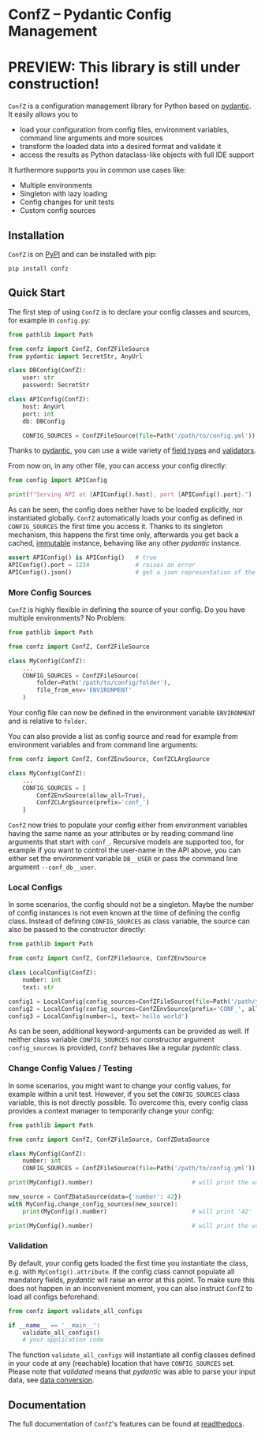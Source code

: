 # ConfZ – Pydantic Config Management

# PREVIEW: This library is still under construction!

`ConfZ` is a configuration management library for Python based on [pydantic](https://pydantic-docs.helpmanual.io/).
It easily allows you to

* load your configuration from config files, environment variables, command line arguments and more sources
* transform the loaded data into a desired format and validate it
* access the results as Python dataclass-like objects with full IDE support

It furthermore supports you in common use cases like:

* Multiple environments
* Singleton with lazy loading
* Config changes for unit tests
* Custom config sources


## Installation

`ConfZ` is on [PyPI](https://pypi.org/project/confz/) and can be installed with pip:

```shell
pip install confz
```


## Quick Start

The first step of using `ConfZ` is to declare your config classes and sources, for example in `config.py`:

```python
from pathlib import Path

from confz import ConfZ, ConfZFileSource
from pydantic import SecretStr, AnyUrl

class DBConfig(ConfZ):
    user: str
    password: SecretStr

class APIConfig(ConfZ):
    host: AnyUrl
    port: int
    db: DBConfig

    CONFIG_SOURCES = ConfZFileSource(file=Path('/path/to/config.yml'))
```

Thanks to [pydantic](https://pydantic-docs.helpmanual.io/), you can use a wide variety of
[field types](https://pydantic-docs.helpmanual.io/usage/types/) and 
[validators](https://pydantic-docs.helpmanual.io/usage/validators/).

From now on, in any other file, you can access your config directly:

```python
from config import APIConfig

print(f"Serving API at {APIConfig().host}, port {APIConfig().port}.")
```

As can be seen, the config does neither have to be loaded explicitly, nor instantiated globally. `ConfZ` automatically
loads your config as defined in `CONFIG_SOURCES` the first time you access it. Thanks to its singleton mechanism, this
happens the first time only, afterwards you get back a cached,
[immutable](https://pydantic-docs.helpmanual.io/usage/models/#faux-immutability) instance, behaving like any other
_pydantic_ instance.

```python
assert APIConfig() is APIConfig()   # true
APIConfig().port = 1234             # raises an error
APIConfig().json()                  # get a json representation of the whole config
```

### More Config Sources

`ConfZ` is highly flexible in defining the source of your config. Do you have multiple environments? No Problem:

```python
from pathlib import Path

from confz import ConfZ, ConfZFileSource

class MyConfig(ConfZ):
    ...
    CONFIG_SOURCES = ConfZFileSource(
        folder=Path('/path/to/config/folder'),
        file_from_env='ENVIRONMENT'
    )
```

Your config file can now be defined in the environment variable `ENVIRONMENT` and is relative to `folder`.

You can also provide a list as config source and read for example from environment variables and from command line
arguments:

```python
from confz import ConfZ, ConfZEnvSource, ConfZCLArgSource

class MyConfig(ConfZ):
    ...
    CONFIG_SOURCES = [
        ConfZEnvSource(allow_all=True),
        ConfZCLArgSource(prefix='conf_')
    ]
```

`ConfZ` now tries to populate your config either from environment variables having the same name as your attributes or
by reading command line arguments that start with `conf_`. Recursive models are supported too, for example if you want
to control the user-name in the API above, you can either set the environment variable `DB__USER` or pass the command
line argument `--conf_db__user`.

### Local Configs

In some scenarios, the config should not be a singleton. Maybe the number of config instances is not even known at 
the time of defining the config class. Instead of defining `CONFIG_SOURCES` as class variable, the source can also be
passed to the constructor directly:

```python
from pathlib import Path

from confz import ConfZ, ConfZFileSource, ConfZEnvSource

class LocalConfig(ConfZ):
    number: int
    text: str

config1 = LocalConfig(config_sources=ConfZFileSource(file=Path('/path/to/config.yml')))    
config2 = LocalConfig(config_sources=ConfZEnvSource(prefix='CONF_', allow=['text']), number=1)
config3 = LocalConfig(number=1, text='hello world')
```

As can be seen, additional keyword-arguments can be provided as well. If neither class variable `CONFIG_SOURCES` nor
constructor argument `config_sources` is provided, `ConfZ` behaves like a regular _pydantic_ class.

### Change Config Values / Testing

In some scenarios, you might want to change your config values, for example within a unit test. However, if you set the
`CONFIG_SOURCES` class variable, this is not directly possible. To overcome this, every config class provides a context
manager to temporarily change your config:

```python
from pathlib import Path

from confz import ConfZ, ConfZFileSource, ConfZDataSource

class MyConfig(ConfZ):
    number: int
    CONFIG_SOURCES = ConfZFileSource(file=Path('/path/to/config.yml'))

print(MyConfig().number)                            # will print the value from the config-file

new_source = ConfZDataSource(data={'number': 42})
with MyConfig.change_config_sources(new_source):
    print(MyConfig().number)                        # will print '42'

print(MyConfig().number)                            # will print the value from the config-file again
```

### Validation

By default, your config gets loaded the first time you instantiate the class, e.g. with `MyConfig().attribute`. If the
config class cannot populate all mandatory fields, _pydantic_ will raise an error at this point. To make sure this does
not happen in an inconvenient moment, you can also instruct `ConfZ` to load all configs beforehand:

```python
from confz import validate_all_configs

if __name__ == '__main__':
    validate_all_configs()
    # your application code
```

The function `validate_all_configs` will instantiate all config classes defined in your code at any (reachable)
location that have `CONFIG_SOURCES` set. Please note that _validated_ means that _pydantic_ was able to parse your
input data, see [data conversion](https://pydantic-docs.helpmanual.io/usage/models/#data-conversion).


## Documentation

The full documentation of `ConfZ`'s features can be found at [readthedocs](https://confz.readthedocs.io/).
